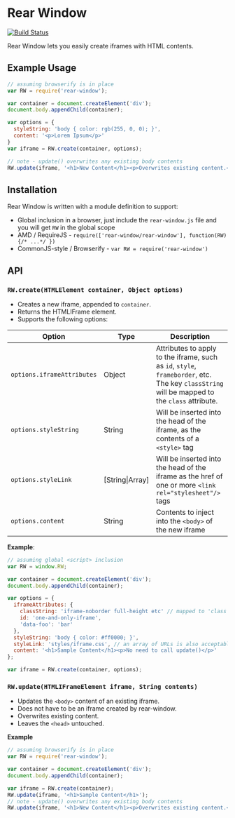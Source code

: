 # Rear Window

[![Build Status](https://travis-ci.org/pete-otaqui/rear-window.svg?branch=master)](https://travis-ci.org/pete-otaqui/rear-window)

Rear Window lets you easily create iframes with HTML contents.

## Example Usage

```javascript
// assuming browserify is in place
var RW = require('rear-window');

var container = document.createElement('div');
document.body.appendChild(container);

var options = {
  styleString: 'body { color: rgb(255, 0, 0); }',
  content: '<p>Lorem Ipsum</p>'
}
var iframe = RW.create(container, options);

// note - update() overwrites any existing body contents
RW.update(iframe, '<h1>New Content</h1><p>Overwrites existing content.</p>');
```

## Installation

Rear Window is written with a module definition to support:

* Global inclusion in a browser, just include the `rear-window.js` file and you will get `RW` in the global scope
* AMD / RequireJS - `require(['rear-window/rear-window'], function(RW) {/* ...*/ })`
* CommonJS-style / Browserify - `var RW = require('rear-window')`

## API

### `RW.create(HTMLElement container, Object options)`

* Creates a new iframe, appended to `container`.
* Returns the HTMLIFrame element.
* Supports the following options:

| Option | Type | Description |
| ------ | ---- | ----------- |
| `options.iframeAttributes` | Object | Attributes to apply to the iframe, such as `id`, `style`, `frameborder`, etc.  The key `classString` will be mapped to the `class` attribute. |
| `options.styleString` | String | Will be inserted into the head of the iframe, as the contents of a `<style>` tag |
| `options.styleLink` | [String\|Array] | Will be inserted into the head of the iframe as the href of one or more `<link rel="stylesheet"/>` tags |
| `options.content` | String | Contents to inject into the `<body>` of the new iframe |


**Example**:

```javascript
// assuming global <script> inclusion
var RW = window.RW;

var container = document.createElement('div');
document.body.appendChild(container);

var options = {
  iframeAttributes: {
    classString: 'iframe-noborder full-height etc' // mapped to 'class'
    id: 'one-and-only-iframe',
    'data-foo': 'bar'
  },
  styleString: 'body { color: #ff0000; }',
  styleLink: 'styles/iframe.css', // an array of URLs is also acceptable
  content: '<h1>Sample Content</h1><p>No need to call update()</p>'
};

var iframe = RW.create(container, options);
```

### `RW.update(HTMLIFrameElement iframe, String contents)`

* Updates the `<body>` content of an existing iframe.
* Does not have to be an iframe created by rear-window.
* Overwrites existing content.
* Leaves the `<head>` untouched.

**Example**

```javascript
// assuming browserify is in place
var RW = require('rear-window');

var container = document.createElement('div');
document.body.appendChild(container);

var iframe = RW.create(container);
RW.update(iframe, '<h1>Sample Content</h1>');
// note - update() overwrites any existing body contents
RW.update(iframe, '<h1>New Content</h1><p>Overwrites existing content.</p>');
```

